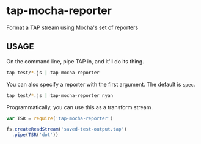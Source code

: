# tap-mocha-reporter

Format a TAP stream using Mocha's set of reporters

## USAGE

On the command line, pipe TAP in, and it'll do its thing.

```bash
tap test/*.js | tap-mocha-reporter
```

You can also specify a reporter with the first argument.  The default
is `spec`.

```bash
tap test/*.js | tap-mocha-reporter nyan
```

Programmatically, you can use this as a transform stream.

```javascript
var TSR = require('tap-mocha-reporter')

fs.createReadStream('saved-test-output.tap')
  .pipe(TSR('dot'))
```

